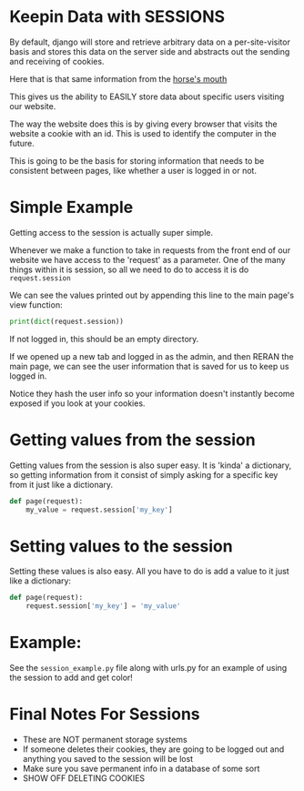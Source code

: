 # Keepin Data with SESSIONS

By default, django will store and retrieve arbitrary data on a per-site-visitor basis and stores this data
on the server side and abstracts out the sending and receiving of cookies.

Here that is that same information from the [horse's mouth](https://docs.djangoproject.com/en/5.1/topics/http/sessions/)

This gives us the ability to EASILY store data about specific users visiting our website.

The way the website does this is by giving every browser that visits the website a cookie with an id.
This is used to identify the computer in the future.

This is going to be the basis for storing information that needs to be consistent between pages, like whether a 
user is logged in or not.

# Simple Example

Getting access to the session is actually super simple.

Whenever we make a function to take in requests from the front end of our website
we have access to the 'request' as a parameter.
One of the many things within it is session, so all we need to do
to access it is do ```request.session```

We can see the values printed out by appending this line to the main page's view function:
```python
print(dict(request.session))
```

If not logged in, this should be an empty directory.

If we opened up a new tab and logged in as the admin, and then RERAN the main page, we
can see the user information that is saved for us to keep us logged in.

Notice they hash the user info so your information doesn't instantly become exposed if you look at your cookies.

# Getting values from the session

Getting values from the session is also super easy.
It is 'kinda' a dictionary, so getting information from it consist of simply
asking for a specific key from it just like a dictionary.
```python
def page(request):
    my_value = request.session['my_key']
```

# Setting values to the session

Setting these values is also easy.
All you have to do is add a value to it just like a dictionary:

```python
def page(request):
    request.session['my_key'] = 'my_value'
```


# Example:

See the `session_example.py` file along with urls.py for an example of using the session to add and get color!



# Final Notes For Sessions

- These are NOT permanent storage systems
- If someone deletes their cookies, they are going to be logged out and anything you saved to the session will be lost
- Make sure you save permanent info in a database of some sort
- SHOW OFF DELETING COOKIES
